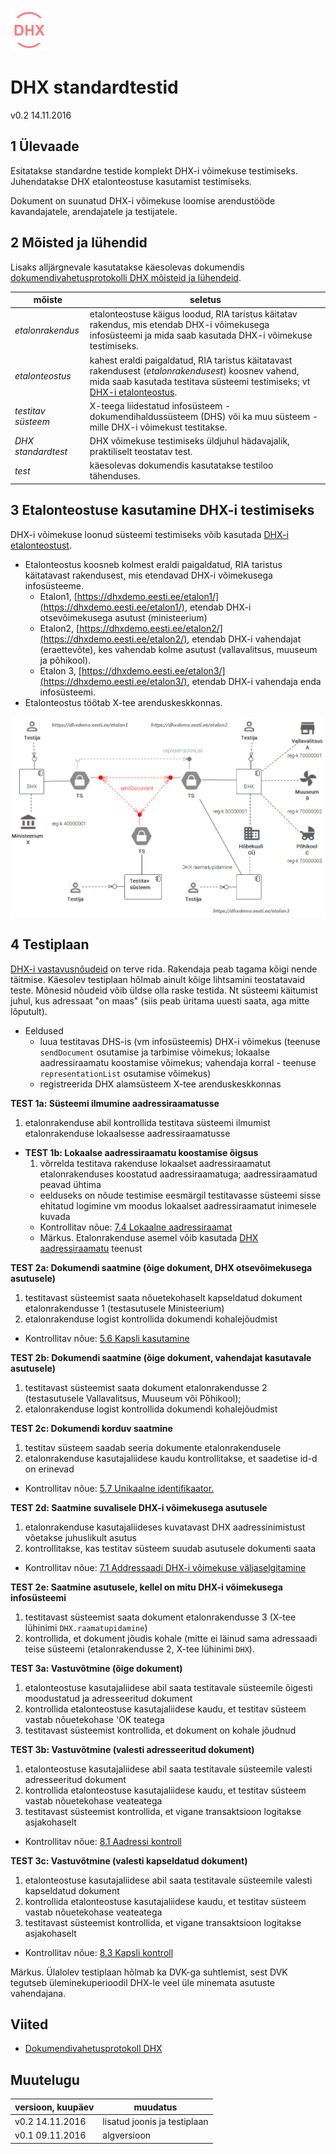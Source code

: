 ![](DHX.PNG)

# DHX standardtestid

v0.2 14.11.2016

## 1 Ülevaade

Esitatakse standardne testide komplekt DHX-i võimekuse testimiseks. Juhendatakse DHX etalonteostuse kasutamist testimiseks.

Dokument on suunatud DHX-i võimekuse loomise arendustööde kavandajatele, arendajatele ja testijatele.

## 2 Mõisted ja lühendid

Lisaks alljärgnevale kasutatakse käesolevas dokumendis [dokumendivahetusprotokolli DHX mõisteid ja lühendeid](https://e-gov.github.io/DHX/#3-m%C3%B5isted-ja-l%C3%BChendid).

| mõiste | seletus |
|--------|---------|
| _etalonrakendus_ | etalonteostuse käigus loodud, RIA taristus käitatav rakendus, mis etendab DHX-i võimekusega infosüsteemi ja mida saab kasutada DHX-i võimekuse testimiseks. |
| _etalonteostus_ | kahest eraldi paigaldatud, RIA taristus käitatavast rakendusest (_etalonrakendusest_) koosnev vahend, mida saab kasutada testitava süsteemi testimiseks; vt [DHX-i etalonteostus](https://github.com/e-gov/DHX-etalon). |
| _testitav süsteem_ | X-teega liidestatud infosüsteem - dokumendihaldussüsteem (DHS) või ka muu süsteem - mille DHX-i võimekust testitakse. |
| _DHX standardtest_ | DHX võimekuse testimiseks üldjuhul hädavajalik, praktiliselt teostatav test. | 
| _test_ | käesolevas dokumendis kasutatakse testiloo tähenduses. |

## 3 Etalonteostuse kasutamine DHX-i testimiseks

DHX-i võimekuse loonud süsteemi testimiseks võib kasutada [DHX-i etalonteostust](https://github.com/e-gov/DHX-etalon).
- Etalonteostus koosneb kolmest eraldi paigaldatud, RIA taristus käitatavast rakendusest, mis etendavad DHX-i võimekusega infosüsteeme.
  - Etalon1, [https://dhxdemo.eesti.ee/etalon1/](https://dhxdemo.eesti.ee/etalon1/), etendab DHX-i otsevõimekusega asutust (ministeerium)
  - Etalon2, [https://dhxdemo.eesti.ee/etalon2/](https://dhxdemo.eesti.ee/etalon2/), etendab DHX-i vahendajat (eraettevõte), kes vahendab kolme asutust (vallavalitsus, muuseum ja põhikool).
  - Etalon 3, [https://dhxdemo.eesti.ee/etalon3/](https://dhxdemo.eesti.ee/etalon3/), etendab DHX-i vahendaja enda infosüsteemi.
- Etalonteostus töötab X-tee arenduskeskkonnas.

![](TESTIMISTEENUS.PNG)

## 4 Testiplaan

[DHX-i vastavusnõudeid](https://e-gov.github.io/DHX/#10-vastavusn%C3%B5uded) on terve rida. Rakendaja peab tagama kõigi nende täitmise. Käesolev testiplaan hõlmab ainult kõige lihtsamini teostatavaid teste. Mõnesid nõudeid võib üldse olla raske testida. Nt süsteemi käitumist juhul, kus adressaat "on maas" (siis peab üritama uuesti saata, aga mitte lõputult). 

- Eeldused
  - luua testitavas DHS-is (vm infosüsteemis) DHX-i võimekus (teenuse `sendDocument` osutamise ja tarbimise võimekus; lokaalse aadressiraamatu koostamise võimekus; vahendaja korral - teenuse `representationList` osutamise võimekus)
  - registreerida DHX alamsüsteem X-tee arenduskeskkonnas

__TEST 1a: Süsteemi ilmumine aadressiraamatusse__
  1. etalonrakenduse abil kontrollida testitava süsteemi ilmumist etalonrakenduse lokaalsesse aadressiraamatusse
- __TEST 1b: Lokaalse aadressiraamatu koostamise õigsus__
  1. võrrelda testitava rakenduse lokaalset aadressiraamatut etalonrakenduses koostatud aadressiraamatuga; aadressiraamatud peavad ühtima
  - eelduseks on nõude testimise eesmärgil testitavasse süsteemi sisse ehitatud logimine vm moodus lokaalset aadressiraamatut inimesele kuvada
  - Kontrollitav nõue: [7.4 Lokaalne aadressiraamat](https://e-gov.github.io/DHX/#74-lokaalne-aadressiraamat)  
  - Märkus. Etalonrakenduse asemel võib kasutada [DHX aadressiraamatu](DHX-aadressiraamat.md) teenust

__TEST 2a: Dokumendi saatmine (õige dokument, DHX otsevõimekusega asutusele)__
  1. testitavast süsteemist saata nõuetekohaselt kapseldatud dokument etalonrakendusse 1 (testasutusele Ministeerium)
  2. etalonrakenduse logist kontrollida dokumendi kohalejõudmist
  - Kontrollitav nõue: [5.6 Kapsli kasutamine](https://e-gov.github.io/DHX/#56-kapsli-kasutamine)
  
__TEST 2b: Dokumendi saatmine (õige dokument, vahendajat kasutavale asutusele)__
  1. testitavast süsteemist saata dokument etalonrakendusse 2 (testasutusele Vallavalitsus, Muuseum või Põhikool);
  2. etalonrakenduse logist kontrollida dokumendi kohalejõudmist
  
__TEST 2c: Dokumendi korduv saatmine__
  1. testitav süsteem saadab seeria dokumente etalonrakendusele
  2. etalonrakenduse kasutajaliidese kaudu kontrollitakse, et saadetise id-d on erinevad
  - Kontrollitav nõue: [5.7 Unikaalne identifikaator.](https://e-gov.github.io/DHX/#57-unikaalne-identifikaator)

__TEST 2d: Saatmine suvalisele DHX-i võimekusega asutusele__
  1. etalonrakenduse kasutajaliideses kuvatavast DHX aadressinimistust võetakse juhuslikult asutus
  2. kontrollitakse, kas testitav süsteem suudab asutusele dokumenti saata
  - Kontrollitav nõue: [7.1 Addressaadi DHX-i võimekuse väljaselgitamine](https://e-gov.github.io/DHX/#71-dhx-v%C3%B5imekus)

__TEST 2e: Saatmine asutusele, kellel on mitu DHX-i võimekusega infosüsteemi__
  1. testitavast süsteemist saata dokument etalonrakendusse 3 (X-tee lühinimi `DHX.raamatupidamine`)
  2. kontrollida, et dokument jõudis kohale (mitte ei läinud sama adressaadi teise süsteemi (etalonrakendusse 2, X-tee lühinimi `DHX`).

__TEST 3a: Vastuvõtmine (õige dokument)__
  1. etalonteostuse kasutajaliidese abil saata testitavale süsteemile õigesti moodustatud ja adresseeritud dokument
  2. kontrollida etalonteostuse kasutajaliidese kaudu, et testitav süsteem vastab nõuetekohase 'OK teatega
  3. testitavast süsteemist kontrollida, et dokument on kohale jõudnud

__TEST 3b: Vastuvõtmine (valesti adresseeritud dokument)__
  1. etalonteostuse kasutajaliidese abil saata testitavale süsteemile valesti adresseeritud dokument
  2. kontrollida etalonteostuse kasutajaliidese kaudu, et testitav süsteem vastab nõuetekohase veateatega
  3. testitavast süsteemist kontrollida, et vigane transaktsioon logitakse asjakohaselt
  - Kontrollitav nõue: [8.1 Aadressi kontroll](https://e-gov.github.io/DHX/#81-aadressi-kontroll)

__TEST 3c: Vastuvõtmine (valesti kapseldatud dokument)__
  1. etalonteostuse kasutajaliidese abil saata testitavale süsteemile valesti kapseldatud dokument
  2. kontrollida etalonteostuse kasutajaliidese kaudu, et testitav süsteem vastab nõuetekohase veateatega
  3. testitavast süsteemist kontrollida, et vigane transaktsioon logitakse asjakohaselt
  - Kontrollitav nõue: [8.3 Kapsli kontroll](https://e-gov.github.io/DHX/#83-kapsli-kontroll)  
  
Märkus. Ülalolev testiplaan hõlmab ka DVK-ga suhtlemist, sest DVK tegutseb üleminekuperioodil DHX-le veel üle minemata asutuste vahendajana.

## Viited

- [Dokumendivahetusprotokoll DHX](https://e-gov.github.io/DHX/)

## Muutelugu

| versioon, kuupäev | muudatus |
|-------------------|----------|
| v0.2 14.11.2016   | lisatud joonis ja testiplaan |
| v0.1 09.11.2016   | algversioon |
